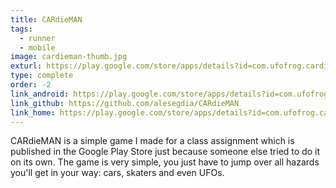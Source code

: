 ```yaml
---
title: CARdieMAN
tags:
  - runner
  - mobile
image: cardieman-thumb.jpg
exturl: https://play.google.com/store/apps/details?id=com.ufofrog.cardieman
type: complete
order: -2
link_android: https://play.google.com/store/apps/details?id=com.ufofrog.cardieman
link_github: https://github.com/alesegdia/CARdieMAN
link_home: https://play.google.com/store/apps/details?id=com.ufofrog.cardieman
---
```


CARdieMAN is a simple game I made for a class assignment which is published in the Google Play Store just
because someone else tried to do it on its own. The game is very simple, you just have to jump over all
hazards you'll get in your way: cars, skaters and even UFOs.
